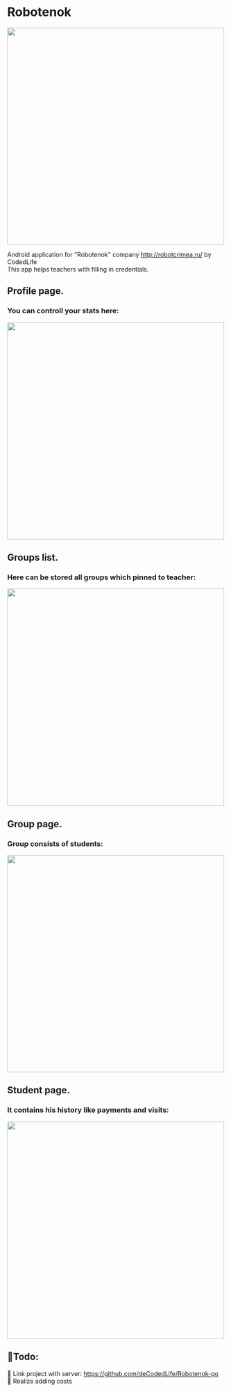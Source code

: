 # Robotenok
<img src="assets/logo.jpg" width="500"/> </br>

Android application for "Robotenok" company http://robotcrimea.ru/ by CodedLife</br>
This app helps teachers with filling in credentials.

## Profile page. 
### You can controll your stats here: </br>
<img src="preview/profile page.jpg" width="500"/> </br>
## Groups list. 
### Here can be stored all groups which pinned to teacher: </br>
<img src="preview/selecting groups.jpg" width="500"/> </br>
## Group page. 
### Group consists of students: </br>
<img src="preview/group page.jpg" width="500"/> </br>
## Student page. 
### It contains his history like payments and visits: </br>
<img src="preview/student page.jpg" width="500"/> </br>

## 📜Todo:
 🔘 Link project with server: https://github.com/deCodedLife/Robotenok-go </br>
 🔘 Realize adding costs
